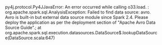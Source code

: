 py4j.protocol.Py4JJavaError: An error occurred while calling o33.load.
: org.apache.spark.sql.AnalysisException: Failed to find data source: avro. Avro is built-in but external data source module since Spark 2.4. Please deploy the application as per the deployment section of "Apache Avro Data Source Guide".;
	at org.apache.spark.sql.execution.datasources.DataSource$.lookupDataSource(DataSource.scala:647)
